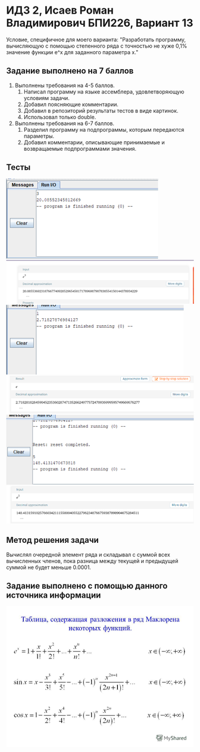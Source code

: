 # ИДЗ 2, Исаев Роман Владимирович БПИ226, Вариант 13

Условие, специфичное для моего варианта: "Разработать программу,
вычисляющую с помощью степенного ряда с точностью не хуже 0,1%
значение функции e^x для заданного параметра x."

## Задание выполнено на 7 баллов

1. Выполнены требования на 4-5 баллов.
    1. Написал программу на языке ассемблера, удовлетворяющую условиям
    задачи.
    2. Добавил поясняющие комментарии.
    3. Добавил в репозиторий результаты тестов в виде
    картинок.
    4. Использовал только double.
2. Выполнены требования на 6-7 баллов.
    1. Разделил программу на подпрограммы, которым передаются параметры.
    2. Добавил комментарии, описывающие принимаемые и
    возвращаемые подпрограммами значения.

## Тесты

![Тест 1](test1.png)
![Спецификация 1](specification1.png)
![Тест 2](test2.png)
![Спецификация 2](specification2.png)
![Тест 3](test3.png)
![Спецификация 3](specification3.png)

## Метод решения задачи

Вычислял очередной элемент ряда и складывал с суммой всех
вычисленных членов, пока разница между текущей и
предыдущей суммой не будет меньше 0.0001.

## Задание выполнено с помощью данного источника информации

![степенной ряд](source_of_knowledge.jpg)
